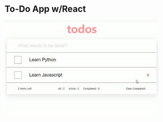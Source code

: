 # To-Do App w/React

![](https://github.com/erol1098/to-do-react/blob/master/src/asset/to-do-app.gif)
